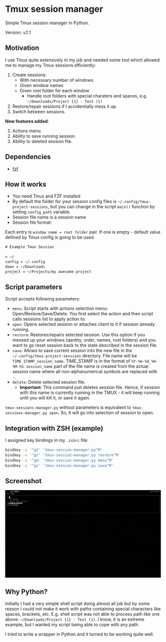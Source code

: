 # Tmux session manager

Simple Tmux session manager in Python.

Version: v2.1

## Motivation

I use Tmux quite extensively in my job and needed some tool which allowed me to manage my Tmux sessions efficiently:

1. Create sessions:
    - With necessary number of windows
    - Given window names
    - Given root folder for each window
        - Handle root folders with special charaters and spaces, e.g. `~/Downloads/Project {1} - Test (1)`
2. Restore/repair sessions if I accidentially mess it up.
3. Switch between sessions.

**New features added**:

1. Actions menu.
2. Ability to save running session.
3. Ability to deleted session file.

## Dependencies

- [fzf](https://github.com/junegunn/fzf)

## How it works

- You need Tmux and FZF installed
- By default the folder for your session config files is `~/.config/tmux-project-sessions`, but you can change in the script `main()` function by setting `config_path` variable.
- Session file name is a session name
- Session file format:

Each entry is `window name = root folder` pair. If one is empty - default value defined by Tmux config is going to be used.

```config
# Example Tmux Session

= ~/
config = ~/.config
down = ~/Downloads
project = ~/Projects/my awesome project
```

## Script parameters

Script accepts following parameters:
- `menu`: Script starts with actions selection menu: Open/Restore/Save/Delete. You first select the action and then script calls sessions list to apply action to.
- `open`: Opens selected session or attaches client to it if session already running.
- `restore`: Restores/repairs selected session. Use this option if you messed up your windows (qantity, order, names, root folders) and you want to go reset session back to the state described in the session file.
- `save`: Allows to save current session into the new file in the `~/.config/tmux-project-sessions` directory. File name will be `TIME_STAMP_session_name`. TIME_STAMP is in the format of `%Y-%m-%d_%H-%M-%S`. `session_name` part of the file name is created from the actual session name where all non-alphanumerical symbols are replaced with `-`.
- `delete`: Delete selected session file.
    - **Important**: This command just deletes session file. Hence, if session with this name is currently running in the TMUX - it will keep running until you will kill it, or save it again.

`tmux-sessions-manager.py` without parameters is equivalent to `tmux-sessions-manager.py open`. So, it will go into selection of session to open.

## Integration with ZSH (example)

I assigned key bindings in my `.zshrc` file:

```bash
bindkey -s '^gt' 'tmux-session-manager.py^M'
bindkey -s '^gr' 'tmux-session-manager.py restore^M'
bindkey -s '^gm' 'tmux-session-manager.py menu^M'
bindkey -s '^gs' 'tmux-session-manager.py save^M'
```

## Screenshot

![screenshot](screenshot.png)

## Why Python?

Initially I had a very simple shell script doing almost all job but by some reason I could not make it work with paths containing special characters like spaces, brackets, etc. E.g. shell script was not able to process path like one above: `~/Downloads/Project {1} - Test (1)`. I know, it is an extreme example, but I wanted my script being able to cope with any path.

I tried to write a wrapper in Python and it turned to be working quite well.

